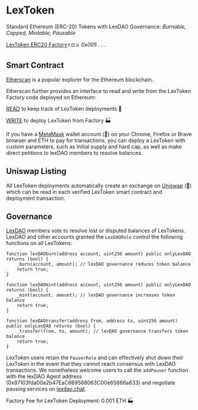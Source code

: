 # LexToken
Standard Ethereum (ERC-20) Tokens with LexDAO Governance: *Burnable, Capped, Mintable, Pausable*

[LexToken ERC20 Factory](https://etherscan.io/address/0x00534caeB1c9A7fbE59449653914ECcd4bCfBdB6#code)⚡⚖️⚔️ *0x005 . . .*

## Smart Contract

[Etherscan](https://etherscan.io/) is a popular explorer for the Ethereum blockchain.

Etherscan further provides an interface to read and write from the LexToken Factory code deployed on Ethereum: 

[READ](https://etherscan.io/dapp/0x00534caeB1c9A7fbE59449653914ECcd4bCfBdB6#readContract) to keep track of LexToken deployments 🧮

[WRITE](https://etherscan.io/dapp/0x00534caeB1c9A7fbE59449653914ECcd4bCfBdB6#writeContract) to deploy LexToken from Factory 🏭

If you have a [MetaMask](https://metamask.io/) wallet account (🦊) on your Chrome, Firefox or Brave browser and ETH to pay for transactions, you can deploy a LexToken with custom parameters, such as initial supply and hard cap, as well as make direct petitions to lexDAO members to resolve balances. 

## Uniswap Listing

All LexToken deployments automatically create an exchange on [Uniswap](https://uniswap.exchange/) (🦄) which can be read in each verified LexToken smart contract and deployment transaction.

## Governance

[LexDAO](http://nightly.aragon.org/#/lexdao) members vote to resolve lost or disputed balances of LexTokens. LexDAO and other accounts granted the `LexDAORole` control the following functions on all LexTokens:

    function lexDAOburn(address account, uint256 amount) public onlyLexDAO returns (bool) {
        _burn(account, amount); // lexDAO governance reduces token balance
        return true;
    }

    function lexDAOmint(address account, uint256 amount) public onlyLexDAO returns (bool) {
        _mint(account, amount); // lexDAO governance increases token balance
        return true;
    }
    
    function lexDAOtransfer(address from, address to, uint256 amount) public onlyLexDAO returns (bool) {
        _transfer(from, to, amount); // lexDAO governance transfers token balance
        return true;
    }

LexToken users retain the `PauserRole` and can effectively shut down their LexToken in the event that they cannot reach consensus with LexDAO transactions. We nonetheless welcome users to call the `addPauser` function with the lexDAO Agent address (0x97103fda00a2b47EaC669568063C00e65866a633) and negotiate pausing services on [lexdao.chat](http://lexdao.chat/).

Factory Fee for LexToken Deployment: 0.001 ETH 🏭
